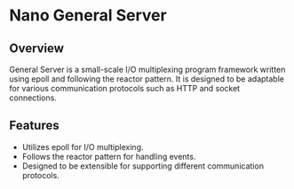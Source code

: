 # Nano General Server

## Overview

General Server is a small-scale I/O multiplexing program framework written using epoll and following the reactor pattern. It is designed to be adaptable for various communication protocols such as HTTP and socket connections.

## Features

- Utilizes epoll for I/O multiplexing.
- Follows the reactor pattern for handling events.
- Designed to be extensible for supporting different communication protocols.
